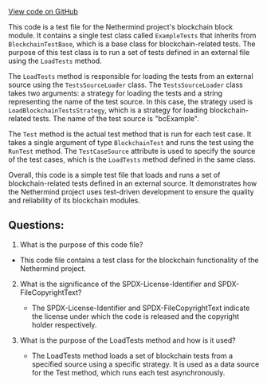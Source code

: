 [View code on GitHub](https://github.com/NethermindEth/nethermind/src/Nethermind/Ethereum.Blockchain.Block.Test/ExampleTests.cs)

This code is a test file for the Nethermind project's blockchain block module. It contains a single test class called `ExampleTests` that inherits from `BlockchainTestBase`, which is a base class for blockchain-related tests. The purpose of this test class is to run a set of tests defined in an external file using the `LoadTests` method.

The `LoadTests` method is responsible for loading the tests from an external source using the `TestsSourceLoader` class. The `TestsSourceLoader` class takes two arguments: a strategy for loading the tests and a string representing the name of the test source. In this case, the strategy used is `LoadBlockchainTestsStrategy`, which is a strategy for loading blockchain-related tests. The name of the test source is "bcExample".

The `Test` method is the actual test method that is run for each test case. It takes a single argument of type `BlockchainTest` and runs the test using the `RunTest` method. The `TestCaseSource` attribute is used to specify the source of the test cases, which is the `LoadTests` method defined in the same class.

Overall, this code is a simple test file that loads and runs a set of blockchain-related tests defined in an external source. It demonstrates how the Nethermind project uses test-driven development to ensure the quality and reliability of its blockchain modules.
## Questions: 
 1. What is the purpose of this code file?
   - This code file contains a test class for the blockchain functionality of the Nethermind project.

2. What is the significance of the SPDX-License-Identifier and SPDX-FileCopyrightText?
   - The SPDX-License-Identifier and SPDX-FileCopyrightText 
   indicate the license under which the code is released and the copyright holder respectively.

3. What is the purpose of the LoadTests method and how is it used?
   - The LoadTests method loads a set of blockchain tests from a specified source using a specific strategy. 
   It is used as a data source for the Test method, which runs each test asynchronously.